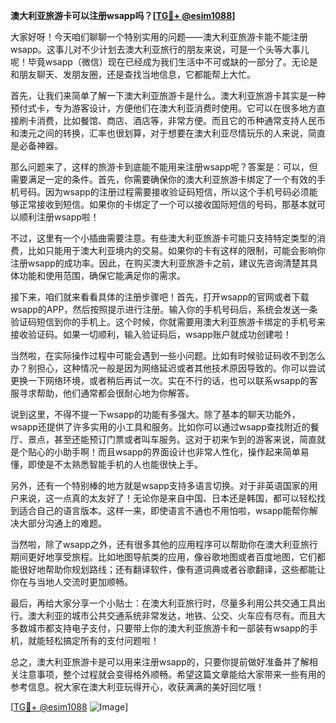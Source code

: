 **澳大利亚旅游卡可以注册wsapp吗？[[TG💪+ @esim1088](https://t.me/s/esim1088)]**

大家好呀！今天咱们聊聊一个特别实用的问题——澳大利亚旅游卡能不能注册wsapp。这事儿对不少计划去澳大利亚旅行的朋友来说，可是一个头等大事儿呢！毕竟wsapp（微信）现在已经成为我们生活中不可或缺的一部分了。无论是和朋友聊天、发朋友圈，还是查找当地信息，它都能帮上大忙。

首先，让我们来简单了解一下澳大利亚旅游卡是什么。澳大利亚旅游卡其实是一种预付式卡，专为游客设计，方便他们在澳大利亚消费时使用。它可以在很多地方直接刷卡消费，比如餐馆、商店、酒店等，非常方便。而且它的币种通常支持人民币和澳元之间的转换，汇率也很划算，对于想要在澳大利亚尽情玩乐的人来说，简直是必备神器。

那么问题来了，这样的旅游卡到底能不能用来注册wsapp呢？答案是：可以，但需要满足一定的条件。首先，你需要确保你的澳大利亚旅游卡绑定了一个有效的手机号码。因为wsapp的注册过程需要接收验证码短信，所以这个手机号码必须能够正常接收到短信。如果你的卡绑定了一个可以接收国际短信的号码，那基本就可以顺利注册wsapp啦！

不过，这里有一个小插曲需要注意。有些澳大利亚旅游卡可能只支持特定类型的消费，比如只能用于澳大利亚境内的交易。如果你的卡有这样的限制，可能会影响你注册wsapp的成功率。因此，在购买澳大利亚旅游卡之前，建议先咨询清楚其具体功能和使用范围，确保它能满足你的需求。

接下来，咱们就来看看具体的注册步骤吧！首先，打开wsapp的官网或者下载wsapp的APP，然后按照提示进行注册。输入你的手机号码后，系统会发送一条验证码短信到你的手机上。这个时候，你就需要用澳大利亚旅游卡绑定的手机号来接收验证码。如果一切顺利，输入验证码后，wsapp账户就成功创建啦！

当然啦，在实际操作过程中可能会遇到一些小问题。比如有时候验证码收不到怎么办？别担心，这种情况一般是因为网络延迟或者其他技术原因导致的。你可以尝试更换一下网络环境，或者稍后再试一次。实在不行的话，也可以联系wsapp的客服寻求帮助，他们通常都会很耐心地为你解答。

说到这里，不得不提一下wsapp的功能有多强大。除了基本的聊天功能外，wsapp还提供了许多实用的小工具和服务。比如你可以通过wsapp查找附近的餐厅、景点，甚至还能预订门票或者叫车服务。这对于初来乍到的游客来说，简直就是个贴心的小助手啊！而且wsapp的界面设计也非常人性化，操作起来简单易懂，即使是不太熟悉智能手机的人也能很快上手。

另外，还有一个特别棒的地方就是wsapp支持多语言切换。对于非英语国家的用户来说，这一点真的太友好了！无论你是来自中国、日本还是韩国，都可以轻松找到适合自己的语言版本。这样一来，即使语言不通也不用怕啦，wsapp能帮你解决大部分沟通上的难题。

当然啦，除了wsapp之外，还有很多其他的应用程序可以帮助你在澳大利亚旅行期间更好地享受旅程。比如地图导航类的应用，像谷歌地图或者百度地图，它们都能很好地帮助你规划路线；还有翻译软件，像有道词典或者谷歌翻译，这些都能让你在与当地人交流时更加顺畅。

最后，再给大家分享一个小贴士：在澳大利亚旅行时，尽量多利用公共交通工具出行。澳大利亚的城市公共交通系统非常发达，地铁、公交、火车应有尽有。而且大多数城市都支持电子支付，只要带上你的澳大利亚旅游卡和一部装有wsapp的手机，就能轻松搞定所有的支付问题啦！

总之，澳大利亚旅游卡是可以用来注册wsapp的，只要你提前做好准备并了解相关注意事项，整个过程就会变得格外顺畅。希望这篇文章能给大家带来一些有用的参考信息。祝大家在澳大利亚玩得开心，收获满满的美好回忆哦！

[[TG💪+ @esim1088](https://t.me/s/esim1088) ![Image](https://i.postimg.cc/4NQfJmqS/Snipaste-2025-05-13-00-14-12.png)]